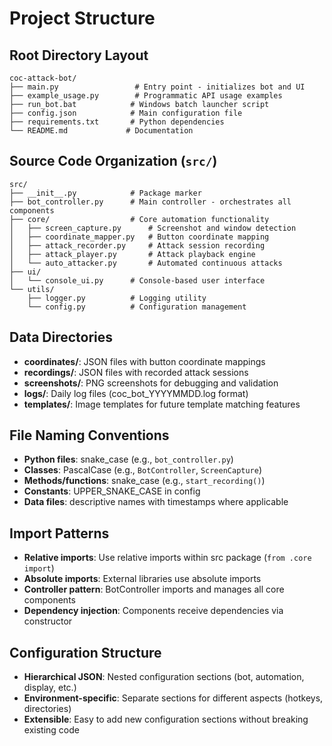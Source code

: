 # Project Structure

## Root Directory Layout
```
coc-attack-bot/
├── main.py                 # Entry point - initializes bot and UI
├── example_usage.py        # Programmatic API usage examples
├── run_bot.bat            # Windows batch launcher script
├── config.json            # Main configuration file
├── requirements.txt       # Python dependencies
└── README.md             # Documentation
```

## Source Code Organization (`src/`)
```
src/
├── __init__.py            # Package marker
├── bot_controller.py      # Main controller - orchestrates all components
├── core/                  # Core automation functionality
│   ├── screen_capture.py      # Screenshot and window detection
│   ├── coordinate_mapper.py   # Button coordinate mapping
│   ├── attack_recorder.py     # Attack session recording
│   ├── attack_player.py       # Attack playback engine
│   └── auto_attacker.py       # Automated continuous attacks
├── ui/
│   └── console_ui.py      # Console-based user interface
└── utils/
    ├── logger.py          # Logging utility
    └── config.py          # Configuration management
```

## Data Directories
- **coordinates/**: JSON files with button coordinate mappings
- **recordings/**: JSON files with recorded attack sessions
- **screenshots/**: PNG screenshots for debugging and validation
- **logs/**: Daily log files (coc_bot_YYYYMMDD.log format)
- **templates/**: Image templates for future template matching features

## File Naming Conventions
- **Python files**: snake_case (e.g., `bot_controller.py`)
- **Classes**: PascalCase (e.g., `BotController`, `ScreenCapture`)
- **Methods/functions**: snake_case (e.g., `start_recording()`)
- **Constants**: UPPER_SNAKE_CASE in config
- **Data files**: descriptive names with timestamps where applicable

## Import Patterns
- **Relative imports**: Use relative imports within src package (`from .core import`)
- **Absolute imports**: External libraries use absolute imports
- **Controller pattern**: BotController imports and manages all core components
- **Dependency injection**: Components receive dependencies via constructor

## Configuration Structure
- **Hierarchical JSON**: Nested configuration sections (bot, automation, display, etc.)
- **Environment-specific**: Separate sections for different aspects (hotkeys, directories)
- **Extensible**: Easy to add new configuration sections without breaking existing code